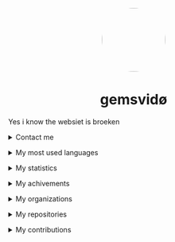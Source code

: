 
<p align="center">
    <img style="border-radius: 100px" width="128" height="128" src="https://avatars.githubusercontent.com/u/69060894?v=4" href="https://github.com/afkvido">
</p>
<h1 align="center">gemsvidø</h1>




Yes i know the websiet is broeken


<details>
<summary>Contact me</summary>
    <p></p>
<img align="left" alt="Discord" width="26px" src="https://discord.com/assets/07dca80a102d4149e9736d4b162cff6f.ico" /> <a href="https://dsc.bio/gemsvido">gemsvido#6866</a>
    <p></p>
<img align="left" alt="Email" width="26px" src="https://www.google.com/a/cpanel/gmail.com/images/favicon.ico" /> <a href="mailto:gemsvido@gmail.com">gemsvido@gmail.com</a>
    <p></p>
</details>


 <p></p>



<details align="left">
    <summary>My most used languages</summary>
    <p></p>
        
<img width="500" height="300" src="https://github-readme-stats.vercel.app/api/top-langs/?username=afkvido&layout=compact&theme=light" href="https://github.com/afkvido">
    
</details>



 <p></p>



<details align="left">
    <summary>My statistics</summary>
    <p></p>
        
<img width="500" height="300" src="https://github-readme-stats.vercel.app/api?username=afkvido&count_private=true&show_icons=true&include_all_commits=true&theme=light" href="https://github.com/afkvido">

    
</details>



 <p></p>



<details align="left">
    <summary>My achivements</summary>
    <p></p>
    
  ![image](https://github-profile-trophy.vercel.app/?username=afkvido&rank=SSS,SS,S,AAA,AA,A,BBB,BB,B,C&theme=onedark)
    
</details>



 <p></p>




<details align="left">
    <summary>My organizations</summary>
    <p></p>
    
<a href="https://github.com/deadlyClient">deadlyClient development</a> - deadlyClient
    <p></p>
<a href="https://github.com/afkvido-development">afkvido development</a> - afkvido's official organization
    <p></p>
<a href="https://github.com/MsgEngine">MsgEngine</a> - MessageEngine server collection
    <p></p>
<a href="https://github.com/iii9">iii9</a> - Redirect

</details>


 <p></p>


<details align="left">
    <summary>My repositories</summary>
    <p></p>
    
[GFM] <a href="https://github.com/afkvido/afkvido">afkvido</a> - My profile (Markdown, GitHub Flavored Markdown)
    <p></p>
[Java] <a href="https://github.com/afkvido-development/MessageEngine">MessageEngine</a> - chat engine platform thing (Pure Java)
    <p></p>
[Java] <a href="https://github.com/afkvido-development/MessageEngine-PTB">MessageEngine PTB</a> - MessageEngine Public Test Beta (Pure Java)
    <p></p>
[Java] <a href="https://github.com/afkvido/MessageEngine-Alpha">MessageEngine Alpha</a> - MessageEngine Public Alpha Test (Pure Java)
    <p></p>
[GFM] <a href="https://github.com/iii9/m">iii9/m</a> - Redirect to MessageEngine (Markdown, GitHub Flavored Markdown)
    <p></p>
[Java] <a href="https://github.com/afkvido/UsefulStuff">UsefulStuff</a> - Useful utilities that you can add to your java project for convenience (Pure Java)
    <p></p>
[Java] <a href="https://github.com/afkvido/RDK">RDK</a> - Retard Development Kit for Java. For Retards, By Retards. (Pure Java)
    <p></p>
[GFM] <a href="https://github.com/afkvido/afkvido.github.io">afkvido.github.io</a> - This website (HTML, Markdown, GitHub Flavored Markdown)
    <p></p>
[Java] <a href="https://github.com/afkvido/EncryptCode">EncryptCode</a> - Encrypt your messages with this simple java project! _Discontinued, Archive_ (Pure Java)
    <p></p>
[GFM] <a href="https://github.com/afkvido/prodigyErrCodes">prodigyErrCodes</a> - A list of error codes in Prodigy Math Game, used as an error code tracker for [PMGH](https://github.com/Prodigy-Hacking/ProdigyMathGameHacking). (Markdown, GitHub Flavored Markdown)
    <p></p>
[Java] <a href="https://github.com/afkvido-development/MessageEngineLITE">MessageEngineLITE</a> - chat engine platform thing, but less glitchy (Pure Java)
    <p></p>
[YML]  <a href="https://github.com/afkvido-development/MessageEngine-ServerTemplate">MessageEngine ServerTemplate</a> - template for MessageEngine chatServers (Mostly YAML)
    <p></p>
[YML] <a href="https://github.com/afkvido-development/MessageEngine-API">MessageEngine API</a> - API for MessageEngine updates and more (Mostly YAML)
    <p></p>
[GFM] <a href="https://github.com/afkvido-development/afkvido-development.github.io">afkvido development website</a> - github page for afkvido-development (Markdown, GitHub Flavored Markdown)
    
</details>


 <p></p>


<details align="left">
    <summary>My contributions</summary>
    <p></p>
    
[TS] <a href="https://github.com/Prodigy-Hacking/ProdigyMathGameHacking">ProdigyMathGameHacking</a> - exploiting prodigy kids math game (TypeScript, JavaScript)
    
    
</details>

